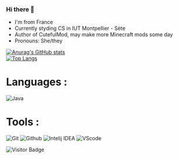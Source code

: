 ### Hi there 👋

- I'm from France
- Currently styding CS in IUT Montpellier - Sète
- Author of CutefulMod, may make more Minecraft mods some day
- Pronouns: She/they

[![Anurag's GitHub stats](https://github-readme-stats.vercel.app/api?username=SRAZKVT&count_private=true&show_icons=true&theme=radical)](https://github.com/anuraghazra/github-readme-stats)
<br>
[![Top Langs](https://github-readme-stats.vercel.app/api/top-langs/?username=SRAZKVT&count_private=true&theme=radical)](https://github.com/anuraghazra/github-readme-stats)
<br>
# Languages :
![Java](https://img.shields.io/badge/Java-d65d0e?style=for-the-badge&logo=java&logoColor=white)

# Tools :
![Git](https://img.shields.io/badge/Git-orange?style=for-the-badge&logo=Git&logoColor=white)
![Github](https://img.shields.io/badge/Github-gray?style=for-the-badge&logo=Github&logoColor=white)
![Intelij IDEA](https://img.shields.io/badge/Intelij-ff0066?style=for-the-badge&logo=IntelliJ-IDEA&logoColor=white)
![VScode](https://img.shields.io/badge/VScode-0084e0?style=for-the-badge&logo=visualstudiocode&logoColor=white)

![Visitor Badge](https://visitor-badge.laobi.icu/badge?page_id=Viktor40.Viktor40)
